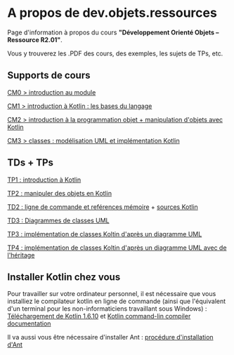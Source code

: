 # A propos de dev.objets.ressources

Page d'information à propos du cours **"Développement Orienté Objets – Ressource R2.01"**.

Vous y trouverez les .PDF des cours, des exemples, les sujets de TPs, etc.

## Supports de cours

[CM0 > introduction au module](./00-intro.pdf)

[CM1 > introduction à Kotlin : les bases du langage](01-bases-kotlin.pdf)

[CM2 > introduction à la programmation objet + manipulation d'objets avec Kotlin](02-des-objets.pdf)

[CM3 > classes : modélisation UML et implémentation Kotlin](03-classes+uml.pdf)

## TDs + TPs

[TP1 : introduction à Kotlin](https://gitlab.univ-nantes.fr/iut.info1.dev.objets/dev.objets.tp1)

[TP2 : manipuler des objets en Kotlin](https://gitlab.univ-nantes.fr/iut.info1.dev.objets/dev.objets.tp2)

[TD2 : ligne de commande et reférences mémoire](TDs/td2_etu.pdf) + [sources Kotlin](https://gitlab.univ-nantes.fr/iut.info1.dev.objets/dev.objets.td2)

[TD3 : Diagrammes de classes UML](TDs/td3_etu.pdf)

[TP3 : implémentation de classes Koltin d'après un diagramme UML](https://gitlab.univ-nantes.fr/iut.info1.dev.objets/dev.objets.tp3)

[TP4 : implémentation de classes Koltin d'après un diagramme UML avec de l'héritage](https://gitlab.univ-nantes.fr/iut.info1.dev.objets/dev.objets.tp4)

## Installer Kotlin chez vous

Pour travailler sur votre ordinateur personnel, il est nécessaire que vous installiez le compilateur kotlin en ligne de commande (ainsi que l'équivalent d'un terminal pour les non-informaticiens travaillant sous Windows) : [Téléchargement de Kotlin 1.6.10](https://github.com/JetBrains/kotlin/releases/tag/v1.6.10) et [Kotlin command-lin compiler documentation](https://kotlinlang.org/docs/command-line.html) 



Il va aussi vous être nécessaire d'installer Ant : [procédure d'installation d'Ant](https://ant.apache.org/manual/install.html)
